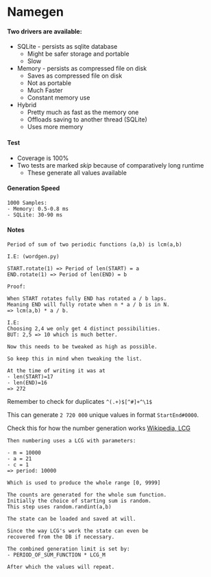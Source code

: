 # Namegen

#### Two drivers are available:

- SQLite - persists as sqlite database
    - Might be safer storage and portable
    - Slow
- Memory - persists as compressed file on disk
    - Saves as compressed file on disk
    - Not as portable
    - Much Faster
    - Constant memory use
- Hybrid
    - Pretty much as fast as the memory one
    - Offloads saving to another thread (SQLite)
    - Uses more memory

#### Test

- Coverage is 100%
- Two tests are marked _skip_ because of comparatively long runtime
    - These generate all values available

#### Generation Speed

```
1000 Samples:
- Memory: 0.5-0.8 ms
- SQLite: 30-90 ms
```

#### Notes

```
Period of sum of two periodic functions (a,b) is lcm(a,b)

I.E: (wordgen.py)

START.rotate(1) => Period of len(START) = a
END.rotate(1) => Period of len(END) = b

Proof:

When START rotates fully END has rotated a / b laps.
Meaning END will fully rotate when n * a / b is in N.
=> lcm(a,b) * a / b.

I.E: 
Choosing 2,4 we only get 4 distinct possibilities.
BUT: 2,5 => 10 which is much better.

Now this needs to be tweaked as high as possible.

So keep this in mind when tweaking the list.

At the time of writing it was at 
- len(START)=17
- len(END)=16
=> 272
```

Remember to check for duplicates `^(.+)$[^#]+^\1$`

This can generate `2 720 000` unique values in format `StartEnd#0000`.

Check this for how the number generation works
[Wikipedia, LCG](https://en.wikipedia.org/wiki/Linear_congruential_generator)

```
Then numbering uses a LCG with parameters:

- m = 10000
- a = 21
- c = 1
=> period: 10000

Which is used to produce the whole range [0, 9999]

The counts are generated for the whole sum function.
Initially the choice of starting sum is random.
This step uses random.randint(a,b)

The state can be loaded and saved at will.

Since the way LCG's work the state can even be 
recovered from the DB if necessary.

The combined generation limit is set by:
- PERIOD_OF_SUM_FUNCTION * LCG_M

After which the values will repeat.
```
